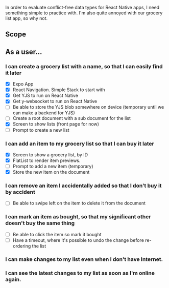 In order to evaluate conflict-free data types for React Native apps, I need something simple to practice with. I'm also quite annoyed with our grocery list app, so why not.

## Scope

## As a user...

### I can create a grocery list with a name, so that I can easily find it later

- [x] Expo App
- [x] React Navigation. Simple Stack to start with
- [x] Get YJS to run on React Native
- [x] Get y-websocket to run on React Native
- [ ] Be able to store the YJS blob somewhere on device (temporary until we can make a backend for YJS)
- [ ] Create a root document with a sub document for the list
- [x] Screen to show lists (front page for now)
- [ ] Prompt to create a new list

### I can add an item to my grocery list so that I can buy it later

- [x] Screen to show a grocery list, by ID
- [x] FlatList to render item previews.
- [ ] Prompt to add a new item (temporary)
- [x] Store the new item on the document

### I can remove an item I accidentally added so that I don't buy it by accident

- [ ] Be able to swipe left on the item to delete it from the document

### I can mark an item as bought, so that my significant other doesn't buy the same thing

- [ ] Be able to click the item so mark it bought
- [ ] Have a timeout, where it's possible to undo the change before re-ordering the list

### I can make changes to my list even when I don't have Internet.

### I can see the latest changes to my list as soon as I'm online again.
